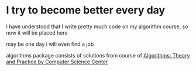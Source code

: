 # I try to become better every day 
I have understood that I write pretty much code on my algorithm course, so now it will be placed here

may be one day i will even find a job

algorithms package consists of solutions from course of [Algorithms: Theory and Practice by Computer Science Center](https://stepik.org/lesson/13240)
